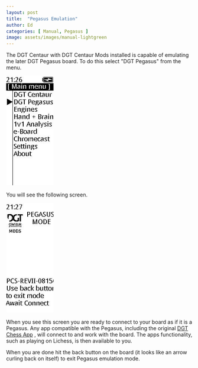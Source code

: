 ```yaml
---
layout: post
title:  "Pegasus Emulation"
author: Ed
categories: [ Manual, Pegasus ]
image: assets/images/manual-lightgreen
---
```

The DGT Centaur with DGT Centaur Mods installed is capable of emulating the later DGT Pegasus board. To do this select "DGT Pegasus" from the menu.

![Pegasus Menu Option](/assets/images/pegasusmenu.jpg)

You will see the following screen.

![Pegasus Emulation Main Screen](/assets/images/pegasusmain.jpg)

When you see this screen you are ready to connect to your board as if it is a Pegasus. Any app compatible with the Pegasus, including the original [DGT Chess App](https://digitalgametechnology.com/faq/pegasus/where-can-i-download-the-dgt-chess-app) , will connect to and work with the board. The apps functionality, such as playing on Lichess, is then available to you.

When you are done hit the back button on the board (it looks like an arrow curling back on itself) to exit Pegasus emulation mode.
